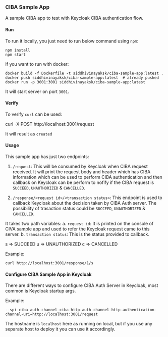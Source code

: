 ### CIBA Sample App

A sample CIBA app to test with Keycloak CIBA authentication flow.

#### Run

To run it locally, you just need to run below command using `npm`:

```
npm install
npm start
```

If you want to run with docker:

```
docker build -f Dockerfile -t siddhivinayaksk/ciba-sample-app:latest .
docker push siddhivinayaksk/ciba-sample-app:latest  # already pushed
docker run -p 3001:3001 siddhivinayaksk/ciba-sample-app:latest
```

It will start server on port `3001`.

#### Verify

To verify `curl` can be used:

curl -X POST http://localhost:3001/request

It will result as `created`

#### Usage

This sample app has just two endpoints:

1. `/request`: This will be consumed by Keycloak when CIBA request received.
It will print the request body and header which has CIBA information which can be used to perform CIBA authentication and then callback on Keycloak can be perform
to nofify if the CIBA request is `SUCCEED`, `UNAUTHORIZED` & `CANCELLED`.


2. `/response/<request id>/<transaction status>`: This endpoint is used to callback Keycloak about the decision taken by CIBA Auth server. The possibility 
of trasaction status could be `SUCCEED`, `UNAUTHORIZED` & `CANCELLED`.

It takes two path variables:
a. `request id`: It is printed on the console of CIVA sample app and used to refer the Keycloak request came to this server.
b. `transaction status`: This is the status provided to callback.

s => SUCCEED
u => UNAUTHORIZED
c => CANCELLED

Example:

```
curl http://localhost:3001/response/1/s
```

#### Configure CIBA Sample App in Keycloak

There are different ways to configure CIBA Auth Server in Keycloak, most common is Keycloak startup args.

Example:

```
--spi-ciba-auth-channel-ciba-http-auth-channel-http-authentication-channel-uri=http://localhost:3001/request
```

The hostname is `localhost` here as running on local, but if you use any separate host to deploy it you can use it accordingly.
